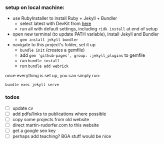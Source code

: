 ### setup on local machine:

- use RubyInstaller to install Ruby + Jekyll + Bundler
    - select latest with DevKit from [here](https://rubyinstaller.org/downloads/)
    - run all with default settings, including `ridk install` at end of setup
- open new terminal (to update PATH variable), install Jekyll and Bundler
    - `gem install jekyll bundler`
- navigate to this project's folder, set it up
    - `bundle init` (creates a gemfile)
    - add `gem 'github-pages', group: :jekyll_plugins` to gemfile
    - run `bundle install`
    - run `bundle add webrick`

once everything is set up, you can simply run:
```
bundle exec jekyll serve
```

### todos

- [ ] update cv
- [ ] add pdfs/links to publications where possible
- [ ] copy some projects from old website
- [ ] direct martin-rudorfer.com to this website
- [ ] get a google seo key
- [ ] perhaps add teaching? BGA stuff would be nice
